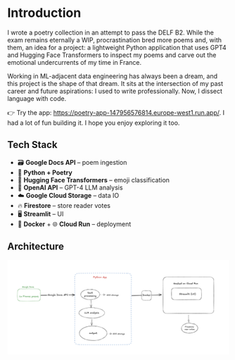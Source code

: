 # Introduction

I wrote a poetry collection in an attempt to pass the DELF B2. While the exam remains eternally a WIP, procrastination bred more poems and, with them, an idea for a project: a lightweight Python application that uses GPT4 and Hugging Face Transformers to inspect my poems and carve out the emotional undercurrents of my time in France.

Working in ML-adjacent data engineering has always been a dream, and this project is the shape of that dream. It sits at the intersection of my past career and future aspirations: I used to write professionally. Now, I dissect language with code.

👉 Try the app: https://poetry-app-147956576814.europe-west1.run.app/. I had a lot of fun building it. I hope you enjoy exploring it too. 

## Tech Stack

- 🗃️ **Google Docs API** – poem ingestion  
- 🐍 **Python + Poetry**  
- 🤗 **Hugging Face Transformers** – emoji classification  
- 🤖 **OpenAI API** – GPT-4 LLM analysis  
- ☁️ **Google Cloud Storage** – data IO  
- 🔥 **Firestore** – store reader votes
- 🖥️ **Streamlit** – UI  
- 🐳 **Docker** + 🌐 **Cloud Run** – deployment  


## Architecture

![Pipeline Diagram](graphics/architecture.png)

